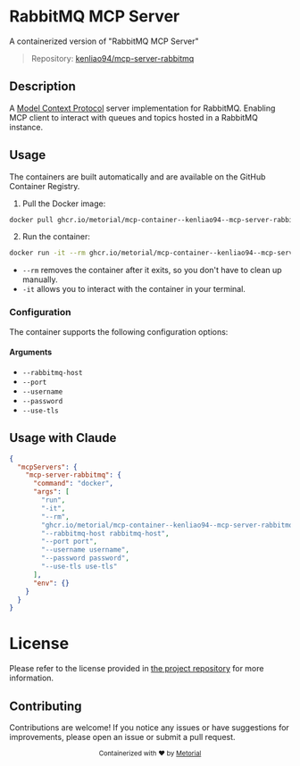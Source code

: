 
# RabbitMQ MCP Server

A containerized version of "RabbitMQ MCP Server"

> Repository: [kenliao94/mcp-server-rabbitmq](https://github.com/kenliao94/mcp-server-rabbitmq)

## Description

A [Model Context Protocol](https://www.anthropic.com/news/model-context-protocol) server implementation for RabbitMQ. Enabling MCP client to interact with queues and topics hosted in a RabbitMQ instance.


## Usage

The containers are built automatically and are available on the GitHub Container Registry.

1. Pull the Docker image:

```bash
docker pull ghcr.io/metorial/mcp-container--kenliao94--mcp-server-rabbitmq--mcp-server-rabbitmq
```

2. Run the container:

```bash
docker run -it --rm ghcr.io/metorial/mcp-container--kenliao94--mcp-server-rabbitmq--mcp-server-rabbitmq 
```

- `--rm` removes the container after it exits, so you don't have to clean up manually.
- `-it` allows you to interact with the container in your terminal.


### Configuration

The container supports the following configuration options:


#### Arguments

- `--rabbitmq-host`
- `--port`
- `--username`
- `--password`
- `--use-tls`






## Usage with Claude

```json
{
  "mcpServers": {
    "mcp-server-rabbitmq": {
      "command": "docker",
      "args": [
        "run",
        "-it",
        "--rm",
        "ghcr.io/metorial/mcp-container--kenliao94--mcp-server-rabbitmq--mcp-server-rabbitmq",
        "--rabbitmq-host rabbitmq-host",
        "--port port",
        "--username username",
        "--password password",
        "--use-tls use-tls"
      ],
      "env": {}
    }
  }
}
```

# License

Please refer to the license provided in [the project repository](https://github.com/kenliao94/mcp-server-rabbitmq) for more information.

## Contributing

Contributions are welcome! If you notice any issues or have suggestions for improvements, please open an issue or submit a pull request.

<div align="center">
  <sub>Containerized with ❤️ by <a href="https://metorial.com">Metorial</a></sub>
</div>
  